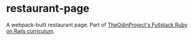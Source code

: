 # restaurant-page

A webpack-built restaurant page. Part of [TheOdinProject's Fullstack Ruby on Rails curriculum](https://www.theodinproject.com/paths/full-stack-ruby-on-rails/courses/javascript/lessons/restaurant-page).

